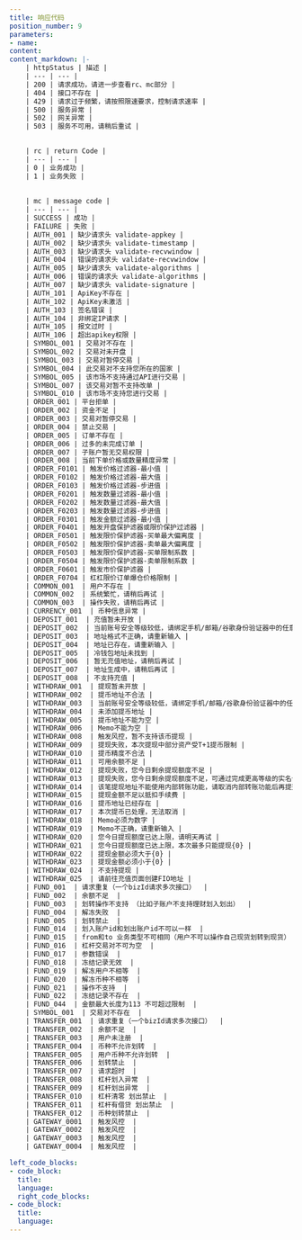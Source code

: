 ```yaml
---
title: 响应代码
position_number: 9
parameters:
- name:
content:
content_markdown: |-
    | httpStatus | 描述 |
    | --- | --- |
    | 200 | 请求成功，请进一步查看rc、mc部分 |
    | 404 | 接口不存在 |
    | 429 | 请求过于频繁，请按照限速要求，控制请求速率 |
    | 500 | 服务异常 |
    | 502 | 网关异常 |
    | 503 | 服务不可用，请稍后重试 |
    

    | rc | return Code |
    | --- | --- |
    | 0 | 业务成功 |
    | 1 | 业务失败 |
    
    
    | mc | message code |
    | --- | --- |
    | SUCCESS | 成功 |
    | FAILURE | 失败 |
    | AUTH_001 | 缺少请求头 validate-appkey |
    | AUTH_002 | 缺少请求头 validate-timestamp |
    | AUTH_003 | 缺少请求头 validate-recvwindow |
    | AUTH_004 | 错误的请求头 validate-recvwindow |
    | AUTH_005 | 缺少请求头 validate-algorithms |
    | AUTH_006 | 错误的请求头 validate-algorithms |
    | AUTH_007 | 缺少请求头 validate-signature |
    | AUTH_101 | ApiKey不存在 |
    | AUTH_102 | ApiKey未激活 |
    | AUTH_103 | 签名错误 |
    | AUTH_104 | 非绑定IP请求 |
    | AUTH_105 | 报文过时 |
    | AUTH_106 | 超出apikey权限 |
    | SYMBOL_001 | 交易对不存在 |
    | SYMBOL_002 | 交易对未开盘 |
    | SYMBOL_003 | 交易对暂停交易 |
    | SYMBOL_004 | 此交易对不支持您所在的国家 |
    | SYMBOL_005 | 该市场不支持通过API进行交易 |
    | SYMBOL_007 | 该交易对暂不支持改单 |
    | SYMBOL_010 | 该市场不支持您进行交易 |
    | ORDER_001 | 平台拒单 |
    | ORDER_002 | 资金不足 |
    | ORDER_003 | 交易对暂停交易 |
    | ORDER_004 | 禁止交易 |
    | ORDER_005 | 订单不存在 |
    | ORDER_006 | 过多的未完成订单 |
    | ORDER_007 | 子账户暂无交易权限 |
    | ORDER_008 | 当前下单价格或数量精度异常 |
    | ORDER_F0101 | 触发价格过滤器-最小值 |
    | ORDER_F0102 | 触发价格过滤器-最大值 |
    | ORDER_F0103 | 触发价格过滤器-步进值 |
    | ORDER_F0201 | 触发数量过滤器-最小值 |
    | ORDER_F0202 | 触发数量过滤器-最大值 |
    | ORDER_F0203 | 触发数量过滤器-步进值 |
    | ORDER_F0301 | 触发金额过滤器-最小值 |
    | ORDER_F0401 | 触发开盘保护滤器或限价保护过滤器 |
    | ORDER_F0501 | 触发限价保护滤器-买单最大偏离度 |
    | ORDER_F0502 | 触发限价保护滤器-卖单最大偏离度 |
    | ORDER_F0503 | 触发限价保护滤器-买单限制系数 |
    | ORDER_F0504 | 触发限价保护滤器-卖单限制系数 |
    | ORDER_F0601 | 触发市价保护滤器 |
    | ORDER_F0704 | 杠杠限价订单爆仓价格限制 |
    | COMMON_001  | 用户不存在 |
    | COMMON_002  | 系统繁忙，请稍后再试 |
    | COMMON_003  | 操作失败，请稍后再试 |
    | CURRENCY_001  | 币种信息异常 |
    | DEPOSIT_001  | 充值暂未开放 |
    | DEPOSIT_002  | 当前账号安全等级较低，请绑定手机/邮箱/谷歌身份验证器中的任意两种安全验证后再进行充值 |
    | DEPOSIT_003  | 地址格式不正确，请重新输入 |
    | DEPOSIT_004  | 地址已存在，请重新输入 |
    | DEPOSIT_005  | 冷钱包地址未找到 |
    | DEPOSIT_006  | 暂无充值地址，请稍后再试 |
    | DEPOSIT_007  | 地址生成中，请稍后再试 |
    | DEPOSIT_008  | 不支持充值 |
    | WITHDRAW_001  | 提现暂未开放 |
    | WITHDRAW_002  | 提币地址不合法 |
    | WITHDRAW_003  | 当前账号安全等级较低，请绑定手机/邮箱/谷歌身份验证器中的任意两种安全验证后再进行提现 |
    | WITHDRAW_004  | 未添加提币地址 |
    | WITHDRAW_005  | 提币地址不能为空 |
    | WITHDRAW_006  | Memo不能为空 |
    | WITHDRAW_008  | 触发风控，暂不支持该币提现 |
    | WITHDRAW_009  | 提现失败，本次提现中部分资产受T+1提币限制 |
    | WITHDRAW_010  | 提币精度不合法 |
    | WITHDRAW_011  | 可用余额不足 |
    | WITHDRAW_012  | 提现失败，您今日剩余提现额度不足 |
    | WITHDRAW_013  | 提现失败，您今日剩余提现额度不足，可通过完成更高等级的实名认证提高额度 |
    | WITHDRAW_014  | 该笔提现地址不能使用内部转账功能，请取消内部转账功能后再提交 |
    | WITHDRAW_015  | 提现金额不足以抵扣手续费 |
    | WITHDRAW_016  | 提币地址已经存在 |
    | WITHDRAW_017  | 本次提币已处理，无法取消 |
    | WITHDRAW_018  | Memo必须为数字 |
    | WITHDRAW_019  | Memo不正确，请重新输入 |
    | WITHDRAW_020  | 您今日提现额度已达上限，请明天再试 |
    | WITHDRAW_021  | 您今日提现额度已达上限，本次最多只能提现{0} |
    | WITHDRAW_022  | 提现金额必须大于{0} |
    | WITHDRAW_023  | 提现金额必须小于{0} |
    | WITHDRAW_024  | 不支持提现 |
    | WITHDRAW_025  | 请前往充值页面创建FIO地址 |
    | FUND_001  | 请求重复（一个bizId请求多次接口）  |
    | FUND_002  | 余额不足  |
    | FUND_003  | 划转操作不支持 （比如子账户不支持理财划入划出）  |
    | FUND_004  | 解冻失败  |
    | FUND_005  | 划转禁止  |
    | FUND_014  | 划入账户id和划出账户id不可以一样  |
    | FUND_015  | from和to 业务类型不可相同（用户不可以操作自己现货划转到现货）  |
    | FUND_016  | 杠杆交易对不可为空  |
    | FUND_017  | 参数错误  |
    | FUND_018  | 冻结记录无效  |
    | FUND_019  | 解冻用户不相等  |
    | FUND_020  | 解冻币种不相等  |
    | FUND_021  | 操作不支持  |
    | FUND_022  | 冻结记录不存在  |
    | FUND_044  | 金额最大长度为113 不可超过限制  |
    | SYMBOL_001  | 交易对不存在  |
    | TRANSFER_001  | 请求重复（一个bizId请求多次接口）  |
    | TRANSFER_002  | 余额不足  |
    | TRANSFER_003  | 用户未注册  |
    | TRANSFER_004  | 币种不允许划转  |
    | TRANSFER_005  | 用户币种不允许划转  |
    | TRANSFER_006  | 划转禁止  |
    | TRANSFER_007  | 请求超时  |
    | TRANSFER_008  | 杠杆划入异常  |
    | TRANSFER_009  | 杠杆划出异常  |
    | TRANSFER_010  | 杠杆清零 划出禁止  |
    | TRANSFER_011  | 杠杆有借贷 划出禁止  |
    | TRANSFER_012  | 币种划转禁止  |
    | GATEWAY_0001  | 触发风控  |
    | GATEWAY_0002  | 触发风控  |
    | GATEWAY_0003  | 触发风控  |
    | GATEWAY_0004  | 触发风控  |

left_code_blocks:
- code_block:
  title:
  language:
  right_code_blocks:
- code_block:
  title:
  language:
---
```



